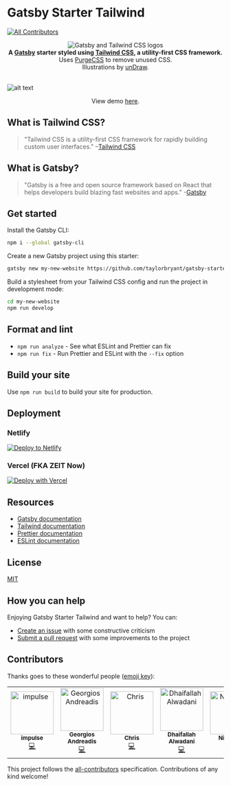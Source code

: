 # Gatsby Starter Tailwind

[![All Contributors](https://img.shields.io/badge/all_contributors-7-orange.svg?style=flat-square)](#contributors)

<div align="center">
  <img src="https://image.ibb.co/cJjPN7/gatsby_tailwind.png" alt="Gatsby and Tailwind CSS logos">
</div>

<div align="center">
  <strong>A <a href="https://www.gatsbyjs.org/">Gatsby</a> starter styled using <a href="https://tailwindcss.com/">Tailwind CSS</a>, a utility-first CSS framework.</strong><br />
  Uses <a href="https://www.purgecss.com/">PurgeCSS</a> to remove unused CSS.<br />
  Illustrations by <a href="https://undraw.co/">unDraw</a>.
  <br />
  <br />
</div>
  
![alt text](https://image.ibb.co/jv6FC7/gatsby_starter_tailwind.png "Screenshot of Gatsby Starter Tailwind homepage")
  
<p align="center">View demo <a href="https://gatsby-starter-tailwind.oddstronaut.com/">here</a>.</p>

## What is Tailwind CSS?

> "Tailwind CSS is a utility-first CSS framework for rapidly building custom user interfaces."
> –[Tailwind CSS](https://tailwindcss.com)

## What is Gatsby?

> "Gatsby is a free and open source framework based on React that helps developers build blazing fast websites and apps." -[Gatsby](https://www.gatsbyjs.org/)

## Get started

Install the Gatsby CLI:

```sh
npm i --global gatsby-cli
```

Create a new Gatsby project using this starter:

```sh
gatsby new my-new-website https://github.com/taylorbryant/gatsby-starter-tailwind
```

Build a stylesheet from your Tailwind CSS config and run the project in development mode:

```sh
cd my-new-website
npm run develop
```

## Format and lint

- `npm run analyze` - See what ESLint and Prettier can fix
- `npm run fix` - Run Prettier and ESLint with the `--fix` option

## Build your site

Use `npm run build` to build your site for production.

## Deployment

### Netlify

[![Deploy to Netlify](https://www.netlify.com/img/deploy/button.svg)](https://app.netlify.com/start/deploy?repository=https://github.com/weisk-gatsby/gatsby-starter-tailwind)

### Vercel (FKA ZEIT Now)

[![Deploy with Vercel](https://vercel.com/button)](https://vercel.com/import/git?s=https%3A%2F%2Fgithub.com%2Ftaylorbryant%2Fgatsby-starter-tailwind%2Ftree%2Fmaster)

## Resources

- [Gatsby documentation](https://www.gatsbyjs.org/docs/)
- [Tailwind documentation](https://tailwindcss.com/docs/what-is-tailwind/)
- [Prettier documentation](https://prettier.io/docs/en/index.html)
- [ESLint documentation](https://eslint.org/docs/user-guide/configuring)

## License

[MIT](https://github.com/taylorbryant/gatsby-starter-tailwind/blob/master/LICENSE.md)

## How you can help

Enjoying Gatsby Starter Tailwind and want to help? You can:

- [Create an issue](https://github.com/taylorbryant/gatsby-starter-tailwind/issues/new) with some constructive criticism
- [Submit a pull request](https://github.com/taylorbryant/gatsby-starter-tailwind/compare) with some improvements to the project

## Contributors

Thanks goes to these wonderful people ([emoji key](https://allcontributors.org/docs/en/emoji-key)):

<!-- ALL-CONTRIBUTORS-LIST:START - Do not remove or modify this section -->
<!-- prettier-ignore -->
<table>
  <tr>
    <td align="center"><a href="http://impuls.dev"><img src="https://avatars3.githubusercontent.com/u/8146736?v=4" width="100px;" alt="impulse"/><br /><sub><b>impulse</b></sub></a><br /><a href="https://github.com/taylorbryant/gatsby-starter-tailwind/commits?author=impulse" title="Code">💻</a></td>
    <td align="center"><a href="https://gandreadis.com"><img src="https://avatars3.githubusercontent.com/u/5272244?v=4" width="100px;" alt="Georgios Andreadis"/><br /><sub><b>Georgios Andreadis</b></sub></a><br /><a href="https://github.com/taylorbryant/gatsby-starter-tailwind/commits?author=gandreadis" title="Code">💻</a></td>
    <td align="center"><a href="https://github.com/altruisticsoftware"><img src="https://avatars3.githubusercontent.com/u/12105346?v=4" width="100px;" alt="Chris"/><br /><sub><b>Chris</b></sub></a><br /><a href="https://github.com/taylorbryant/gatsby-starter-tailwind/commits?author=altruisticsoftware" title="Code">💻</a></td>
    <td align="center"><a href="https://github.com/dalwadani"><img src="https://avatars1.githubusercontent.com/u/4618082?v=4" width="100px;" alt="Dhaifallah Alwadani"/><br /><sub><b>Dhaifallah Alwadani</b></sub></a><br /><a href="https://github.com/taylorbryant/gatsby-starter-tailwind/commits?author=dalwadani" title="Code">💻</a></td>
    <td align="center"><a href="http://nigelball.org"><img src="https://avatars2.githubusercontent.com/u/815408?v=4" width="100px;" alt="Nigel Ball"/><br /><sub><b>Nigel Ball</b></sub></a><br /><a href="#ideas-nigelb135" title="Ideas, Planning, & Feedback">🤔</a> <a href="https://github.com/taylorbryant/gatsby-starter-tailwind/commits?author=nigelb135" title="Code">💻</a></td>
    <td align="center"><a href="https://github.com/monte-hayward"><img src="https://avatars3.githubusercontent.com/u/3780422?v=4" width="100px;" alt="Monte Hayward"/><br /><sub><b>Monte Hayward</b></sub></a><br /><a href="https://github.com/taylorbryant/gatsby-starter-tailwind/commits?author=monte-hayward" title="Code">💻</a></td>
    <td align="center"><a href="https://lukebennett.com.au"><img src="https://avatars0.githubusercontent.com/u/3422401?v=4" width="100px;" alt="Luke Bennett"/><br /><sub><b>Luke Bennett</b></sub></a><br /><a href="https://github.com/taylorbryant/gatsby-starter-tailwind/commits?author=lukebennett88" title="Code">💻</a></td>
  </tr>
</table>

<!-- ALL-CONTRIBUTORS-LIST:END -->

This project follows the [all-contributors](https://github.com/all-contributors/all-contributors) specification. Contributions of any kind welcome!
